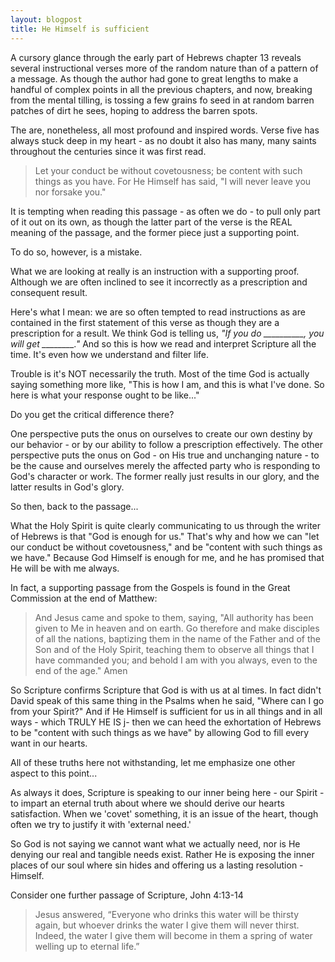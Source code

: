 ```yaml
---
layout: blogpost
title: He Himself is sufficient
---
```


<p>A cursory glance through the early part of Hebrews chapter 13 reveals several instructional verses more of the random nature than of a pattern of a message. As though the author had gone to great lengths to make a handful of complex points in all the previous chapters, and now, breaking from the mental tilling, is tossing a few grains fo seed in at random barren patches of dirt he sees, hoping to address the barren spots.</p>

<p>The are, nonetheless, all most profound and inspired words. Verse five has always stuck deep in my heart - as no doubt it also has many, many saints throughout the centuries since it was first read.</p>

<p><blockquote>Let your conduct be without covetousness; be content with such things as you have. For He Himself has said, "I will never leave you nor forsake you."</blockquote></p>

<p>It is tempting when reading this passage - as often we do - to pull only part of it out on its own, as though the latter part of the verse is the REAL meaning of the passage, and the former piece just a supporting point.</p>

<p>To do so, however, is a mistake.</p>

<p>What we are looking at really is an instruction with a supporting proof. Although we are often inclined to see it incorrectly as a prescription and consequent result.</p>

<p>Here's what I mean: we are so often tempted to read instructions as are contained in the first statement of this verse as though they are a prescription for a result. We think God is telling us, <em>"If you do __________, you will get ________."</em> And so this is how we read and interpret Scripture all the time. It's even how we understand and filter life.</p>

<p>Trouble is it's NOT necessarily the truth. Most of the time God is actually saying something more like, "This is how I am, and this is what I've done. So here is what your response ought to be like..."</p>

<p>Do you get the critical difference there?</p>

<p>One perspective puts the onus on ourselves to create our own destiny by our behavior - or by our ability to follow a prescription effectively. The other perspective puts the onus on God - on His true and unchanging nature - to be the cause and ourselves merely the affected party who is responding to God's character or work. The former really just results in our glory, and the latter results in God's glory.</p>

<p>So then, back to the passage...</p>

<p>What the Holy Spirit is quite clearly communicating to us through the writer of Hebrews is that "God is enough for us." That's why and how we can "let our conduct be without covetousness," and be "content with such things as we have." Because God Himself is enough for me, and he has promised that He will be with me always.</p>

<p>In fact, a supporting passage from the Gospels is found in the Great Commission at the end of Matthew:</p>

<p><blockquote>And Jesus came and spoke to them, saying, "All authority has been given to Me in heaven and on earth. Go therefore and make disciples of all the nations, baptizing them in the name of the Father and of the Son and of the Holy Spirit, teaching them to observe all things that I have commanded you; and behold I am with you always, even to the end of the age." Amen</blockquote></p>

<p>So Scripture confirms Scripture that God is with us at al times. In fact didn't David speak of this same thing in the Psalms when he said, "Where can I go from your Spirit?" And if He Himself is sufficient for us in all things and in all ways - which TRULY HE IS j- then we can heed the exhortation of Hebrews to be "content with such things as we have" by allowing God to fill every want in our hearts.</p>

<p>All of these truths here not withstanding, let me emphasize one other aspect to this point...</p>

<p>As always it does, Scripture is speaking to our inner being here - our Spirit - to impart an eternal truth about where we should derive our hearts satisfaction. When we 'covet' something, it is an issue of the heart, though often we try to justify it with 'external need.'</p>

<p>So God is not saying we cannot want what we actually need, nor is He denying our real and tangible needs exist. Rather He is exposing the inner places of our soul where sin hides and offering us a lasting resolution - Himself.</p>

<p>Consider one further passage of Scripture, John 4:13-14</p>

<p><blockquote>Jesus answered, “Everyone who drinks this water will be thirsty again, but whoever drinks the water I give them will never thirst. Indeed, the water I give them will become in them a spring of water welling up to eternal life.”</blockquote></p>